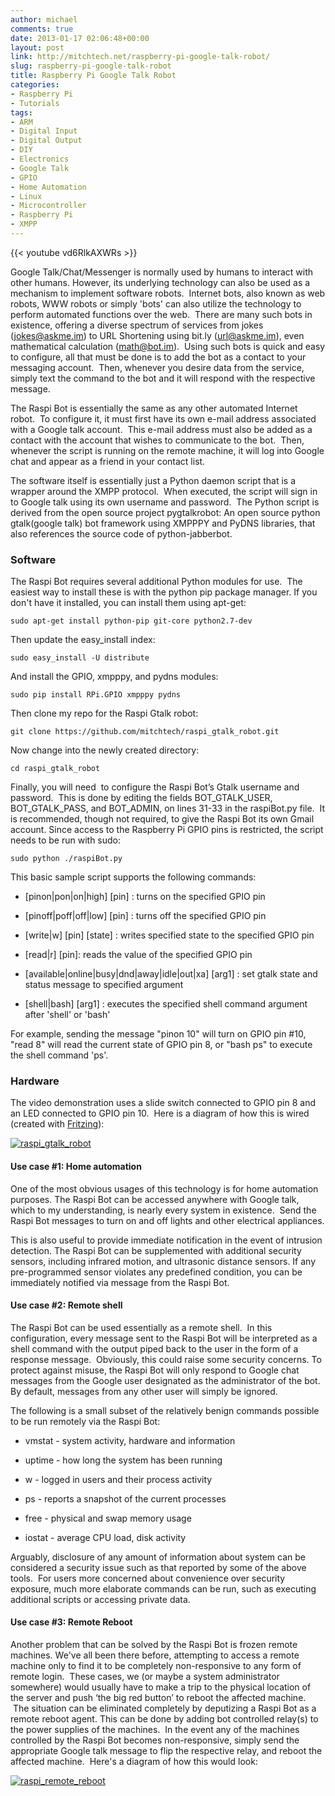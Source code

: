 ```yaml
---
author: michael
comments: true
date: 2013-01-17 02:06:48+00:00
layout: post
link: http://mitchtech.net/raspberry-pi-google-talk-robot/
slug: raspberry-pi-google-talk-robot
title: Raspberry Pi Google Talk Robot
categories:
- Raspberry Pi
- Tutorials
tags:
- ARM
- Digital Input
- Digital Output
- DIY
- Electronics
- Google Talk
- GPIO
- Home Automation
- Linux
- Microcontroller
- Raspberry Pi
- XMPP
---
```


{{< youtube vd6RlkAXWRs >}}

Google Talk/Chat/Messenger is normally used by humans to interact with other humans. However, its underlying technology can also be used as a mechanism to implement software robots.  Internet bots, also known as web robots, WWW robots or simply 'bots' can also utilize the technology to perform automated functions over the web.  There are many such bots in existence, offering a diverse spectrum of services from jokes (jokes@askme.im) to URL Shortening using bit.ly (url@askme.im), even mathematical calculation (math@bot.im).  Using such bots is quick and easy to configure, all that must be done is to add the bot as a contact to your messaging account.  Then, whenever you desire data from the service, simply text the command to the bot and it will respond with the respective message.

The Raspi Bot is essentially the same as any other automated Internet robot.  To configure it, it must first have its own e-mail address associated with a Google talk account.  This e-mail address must also be added as a contact with the account that wishes to communicate to the bot.  Then, whenever the script is running on the remote machine, it will log into Google chat and appear as a friend in your contact list.

The software itself is essentially just a Python daemon script that is a wrapper around the XMPP protocol.  When executed, the script will sign in to Google talk using its own username and password.  The Python script is derived from the open source project pygtalkrobot: An open source python gtalk(google talk) bot framework using XMPPPY and PyDNS libraries, that also references the source code of python-jabberbot.

### Software

The Raspi Bot requires several additional Python modules for use.  The easiest way to install these is with the python pip package manager. If you don't have it installed, you can install them using apt-get:

```
sudo apt-get install python-pip git-core python2.7-dev

```

Then update the easy_install index:

```
sudo easy_install -U distribute

```

And install the GPIO, xmpppy, and pydns modules:

```
sudo pip install RPi.GPIO xmpppy pydns

```

Then clone my repo for the Raspi Gtalk robot:

```
git clone https://github.com/mitchtech/raspi_gtalk_robot.git

```

Now change into the newly created directory:

```
cd raspi_gtalk_robot

```

Finally, you will need  to configure the Raspi Bot’s Gtalk username and password.  This is done by editing the fields BOT_GTALK_USER, BOT_GTALK_PASS, and BOT_ADMIN, on lines 31-33 in the raspiBot.py file.  It is recommended, though not required, to give the Raspi Bot its own Gmail account. Since access to the Raspberry Pi GPIO pins is restricted, the script needs to be run with sudo:

```
sudo python ./raspiBot.py

```

This basic sample script supports the following commands:

  * [pinon|pon|on|high] [pin] : turns on the specified GPIO pin

  * [pinoff|poff|off|low] [pin] : turns off the specified GPIO pin

  * [write|w] [pin] [state] : writes specified state to the specified GPIO pin

  * [read|r] [pin]: reads the value of the specified GPIO pin

  * [available|online|busy|dnd|away|idle|out|xa] [arg1] : set gtalk state and status message to specified argument

  * [shell|bash] [arg1] : executes the specified shell command argument after 'shell' or 'bash'

For example, sending the message "pinon 10" will turn on GPIO pin #10, "read 8" will read the current state of GPIO pin 8, or "bash ps" to execute the shell command 'ps'.

### Hardware

The video demonstration uses a slide switch connected to GPIO pin 8 and an LED connected to GPIO pin 10.  Here is a diagram of how this is wired   (created with [Fritzing](http://fritzing.org/)):

[![raspi_gtalk_robot](http://mitchtech.net/wp-content/uploads/2013/01/raspi_gtalk_robot-300x277.png)](http://mitchtech.net/raspberry-pi-google-talk-robot/raspi_gtalk_robot/)

#### Use case #1: Home automation

One of the most obvious usages of this technology is for home automation purposes. The Raspi Bot can be accessed anywhere with Google talk, which to my understanding, is nearly every system in existence.  Send the Raspi Bot messages to turn on and off lights and other electrical appliances.

This is also useful to provide immediate notification in the event of intrusion detection. The Raspi Bot can be supplemented with additional security sensors, including infrared motion, and ultrasonic distance sensors. If any pre-programmed sensor violates any predefined condition, you can be immediately notified via message from the Raspi Bot.

#### Use case #2: Remote shell

The Raspi Bot can be used essentially as a remote shell.  In this configuration, every message sent to the Raspi Bot will be interpreted as a shell command with the output piped back to the user in the form of a response message.  Obviously, this could raise some security concerns. To protect against misuse, the Raspi Bot will only respond to Google chat messages from the Google user designated as the administrator of the bot.  By default, messages from any other user will simply be ignored.

The following is a small subset of the relatively benign commands possible to be run remotely via the Raspi Bot:

  * vmstat - system activity, hardware and information

  * uptime - how long the system has been running

  * w - logged in users and their process activity

  * ps - reports a snapshot of the current processes

  * free - physical and swap memory usage

  * iostat - average CPU load, disk activity

Arguably, disclosure of any amount of information about system can be considered a security issue such as that reported by some of the above tools.  For users more concerned about convenience over security exposure, much more elaborate commands can be run, such as executing additional scripts or accessing private data.

#### Use case #3: Remote Reboot

Another problem that can be solved by the Raspi Bot is frozen remote machines. We've all been there before, attempting to access a remote machine only to find it to be completely non-responsive to any form of remote login.  These cases, we (or maybe a system administrator somewhere) would usually have to make a trip to the physical location of the server and push ‘the big red button’ to reboot the affected machine.  The situation can be eliminated completely by deputizing a Raspi Bot as a remote reboot agent. This can be done by adding bot controlled relay(s) to the power supplies of the machines.  In the event any of the machines controlled by the Raspi Bot becomes non-responsive, simply send the appropriate Google talk message to flip the respective relay, and reboot the affected machine.  Here's a diagram of how this would look:

[![raspi_remote_reboot](http://mitchtech.net/wp-content/uploads/2013/01/raspi_remote_reboot-300x181.png)](http://mitchtech.net/raspberry-pi-google-talk-robot/raspi_remote_reboot/)


